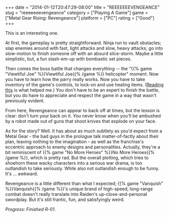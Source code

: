 +++
date = "2014-01-12T20:47:29-08:00"
title = "REEEEEEEVENGEANCE"
slug = "reeeeeeevengeance"
category = ["Playing A Game"]
game = ["Metal Gear Rising: Revengeance"]
platform = ["PC"]
rating = ["Good"]
+++

This is an interesting one.

At first, the gameplay is pretty straightforward.  Ninja run to vault obstacles; slap enemies around with fast, light attacks and slow, heavy attacks; go into slow-motion to finish someone off with an absurd slice-storm.  Maybe a little simplistic, but, a fun slash-em-up with bombastic set pieces.

Then comes the boss battle that changes everything -- the "{{% game "Viewtiful Joe" %}}Viewtiful Joe{{% /game %}} helicopter" moment.  Now you have to learn how the parry really works.  Now you have to take inventory of the game's controls, to lock-on and use healing items.  (<a href="http://kotaku.com/5985395/metal-gear-rising-does-a-terrible-job-of-telling-you-how-to-play-here-are-some-tips">Reading this</a> is what helped me.)  You don't have to be an expert to finish the battle, but you do have to appreciate and respect the game in a way that wasn't previously evident.

From here, Revengeance can appear to back off at times, but the lesson is clear: don't turn your back on it.  You never know when you'll be ambushed by a robot made out of guns that shoot knives that explode on your face.

As for the story?  Well.  It has about as much subtlety as you'd expect from a Metal Gear - the bad guys in the prologue talk matter-of-factly about their plan, leaving nothing to the imagination - as well as the franchise's eccentric approach to enemy designs and personalities.  Actually, they're a bit reminiscent of {{% game "No More Heroes" %}}No More Heroes{{% /game %}}, which is pretty rad.  But the overall plotting, which tries to shoehorn these wacky characters into a serious war drama, is too outlandish to take seriously.  While also not outlandish enough to be funny.  It's ... awkward.

Revengeance is a little different than what I expected; {{% game "Vanquish" %}}Vanquish{{% /game %}}'s unique brand of high-speed, long-range combat doesn't really translate into Raiden's up-close-and-personal swordplay.  But it's still frantic, fun, and satisfyingly weird.

<i>Progress: Finished R-01.</i>

